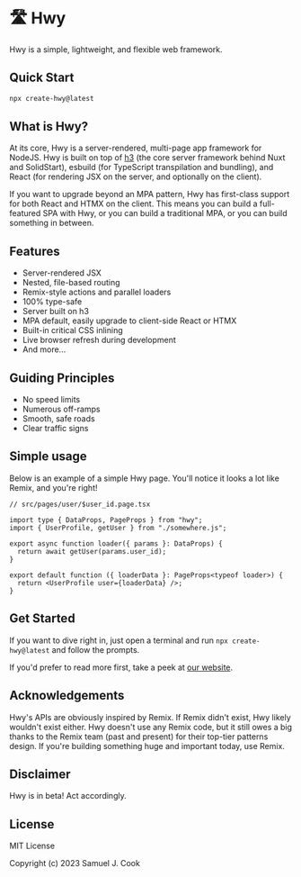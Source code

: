 # 🛣️ Hwy

Hwy is a simple, lightweight, and flexible web framework.

## Quick Start

```bash
npx create-hwy@latest
```

## What is Hwy?

At its core, Hwy is a server-rendered, multi-page app framework for NodeJS. Hwy is built on top of <a href="https://h3.unjs.io" target="_blank">h3</a> (the core server framework behind Nuxt and SolidStart), esbuild (for TypeScript transpilation and bundling), and React (for rendering JSX on the server, and optionally on the client).

If you want to upgrade beyond an MPA pattern, Hwy has first-class support for both React and HTMX on the client. This means you can build a full-featured SPA with Hwy, or you can build a traditional MPA, or you can build something in between.

## Features

- Server-rendered JSX
- Nested, file-based routing
- Remix-style actions and parallel loaders
- 100% type-safe
- Server built on h3
- MPA default, easily upgrade to client-side React or HTMX
- Built-in critical CSS inlining
- Live browser refresh during development
- And more...

## Guiding Principles

- No speed limits
- Numerous off-ramps
- Smooth, safe roads
- Clear traffic signs

## Simple usage

Below is an example of a simple Hwy page. You'll notice it looks a lot like Remix, and you're right!

```tsx
// src/pages/user/$user_id.page.tsx

import type { DataProps, PageProps } from "hwy";
import { UserProfile, getUser } from "./somewhere.js";

export async function loader({ params }: DataProps) {
  return await getUser(params.user_id);
}

export default function ({ loaderData }: PageProps<typeof loader>) {
  return <UserProfile user={loaderData} />;
}
```

## Get Started

If you want to dive right in, just open a terminal and run `npx create-hwy@latest` and follow the prompts.

If you'd prefer to read more first, take a peek at [our website](https://hwy.dev).

## Acknowledgements

Hwy's APIs are obviously inspired by Remix. If Remix didn't exist, Hwy likely wouldn't exist either. Hwy doesn't use any Remix code, but it still owes a big thanks to the Remix team (past and present) for their top-tier patterns design. If you're building something huge and important today, use Remix.

## Disclaimer

Hwy is in beta! Act accordingly.

## License

MIT License

Copyright (c) 2023 Samuel J. Cook

